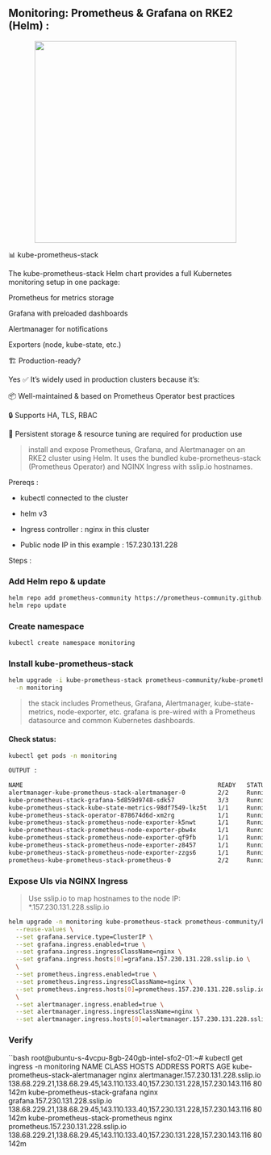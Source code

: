 ## Monitoring: Prometheus & Grafana on RKE2 (Helm) :

</p>
<p align="center">
<img src="" width="400">
</p>


📊 kube-prometheus-stack

The kube-prometheus-stack Helm chart provides a full Kubernetes monitoring setup in one package:

Prometheus for metrics storage

Grafana with preloaded dashboards

Alertmanager for notifications

Exporters (node, kube-state, etc.)

🏗️ Production-ready?

Yes ✅ It’s widely used in production clusters because it’s:

📦 Well-maintained & based on Prometheus Operator best practices

🔒 Supports HA, TLS, RBAC

💾 Persistent storage & resource tuning are required for production use

> install and expose Prometheus, Grafana, and Alertmanager on an RKE2 cluster using Helm. It uses the bundled kube-prometheus-stack (Prometheus Operator) and NGINX Ingress with sslip.io hostnames.

Prereqs :

* kubectl connected to the cluster

* helm v3

* Ingress controller : nginx in this cluster

* Public node IP in this example : 157.230.131.228

Steps :

### Add Helm repo & update

```bash
helm repo add prometheus-community https://prometheus-community.github.io/helm-charts
helm repo update
```

### Create namespace

```bash
kubectl create namespace monitoring
```

### Install kube-prometheus-stack

```bash
helm upgrade -i kube-prometheus-stack prometheus-community/kube-prometheus-stack \
  -n monitoring
```

> the stack includes Prometheus, Grafana, Alertmanager, kube-state-metrics, node-exporter, etc.
> grafana is pre-wired with a Prometheus datasource and common Kubernetes dashboards.

#### Check status:

```bash
kubectl get pods -n monitoring

OUTPUT :

NAME                                                      READY   STATUS    RESTARTS   AGE
alertmanager-kube-prometheus-stack-alertmanager-0         2/2     Running   0          140m
kube-prometheus-stack-grafana-5d859d9748-sdk57            3/3     Running   0          140m
kube-prometheus-stack-kube-state-metrics-98df7549-lkz5t   1/1     Running   0          150m
kube-prometheus-stack-operator-878674d6d-xm2rg            1/1     Running   0          150m
kube-prometheus-stack-prometheus-node-exporter-k5nwt      1/1     Running   0          150m
kube-prometheus-stack-prometheus-node-exporter-pbw4x      1/1     Running   0          150m
kube-prometheus-stack-prometheus-node-exporter-qf9fb      1/1     Running   0          150m
kube-prometheus-stack-prometheus-node-exporter-z8457      1/1     Running   0          150m
kube-prometheus-stack-prometheus-node-exporter-zzgs6      1/1     Running   0          150m
prometheus-kube-prometheus-stack-prometheus-0             2/2     Running   0          140m
```

### Expose UIs via NGINX Ingress

> Use sslip.io to map hostnames to the node IP: *.157.230.131.228.sslip.io

```bash
helm upgrade -n monitoring kube-prometheus-stack prometheus-community/kube-prometheus-stack \
  --reuse-values \
  --set grafana.service.type=ClusterIP \
  --set grafana.ingress.enabled=true \
  --set grafana.ingress.ingressClassName=nginx \
  --set grafana.ingress.hosts[0]=grafana.157.230.131.228.sslip.io \
  \
  --set prometheus.ingress.enabled=true \
  --set prometheus.ingress.ingressClassName=nginx \
  --set prometheus.ingress.hosts[0]=prometheus.157.230.131.228.sslip.io \
  \
  --set alertmanager.ingress.enabled=true \
  --set alertmanager.ingress.ingressClassName=nginx \
  --set alertmanager.ingress.hosts[0]=alertmanager.157.230.131.228.sslip.io
```

### Verify

``bash
root@ubuntu-s-4vcpu-8gb-240gb-intel-sfo2-01:~# kubectl get ingress -n monitoring
NAME                                 CLASS   HOSTS                                   ADDRESS                                                                     PORTS   AGE
kube-prometheus-stack-alertmanager   nginx   alertmanager.157.230.131.228.sslip.io   138.68.229.21,138.68.29.45,143.110.133.40,157.230.131.228,157.230.143.116   80      142m
kube-prometheus-stack-grafana        nginx   grafana.157.230.131.228.sslip.io        138.68.229.21,138.68.29.45,143.110.133.40,157.230.131.228,157.230.143.116   80      142m
kube-prometheus-stack-prometheus     nginx   prometheus.157.230.131.228.sslip.io     138.68.229.21,138.68.29.45,143.110.133.40,157.230.131.228,157.230.143.116   80      142m
```